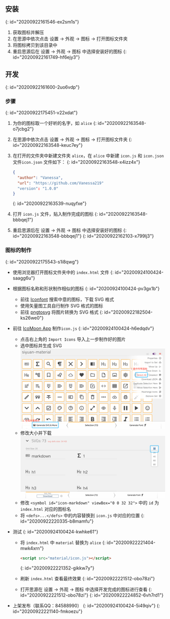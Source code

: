 ## 安装
{: id="20200922161546-ex2sm1s"}

1. 获取图标并解压
2. 在思源中依次点击 设置 -> 外观 -> 图标 -> 打开图标文件夹
3. 将图标拷贝到该目录中
4. 重启思源后在 设置 -> 外观 -> 图标 中选择安装好的图标
{: id="20200922161749-hf6ejy3"}

## 开发
{: id="20200922161600-2uo6vdp"}

### 步骤
{: id="20200922175451-v22xdat"}

1. 为你的图标取一个好听的名字，如 `alice`
   {: id="20200922163548-o7jcbg2"}
2. 在思源中依次点击 设置 -> 外观 -> 图标 -> 打开图标文件夹
   {: id="20200922163548-keuc7ey"}
3. 在打开的文件夹中新建文件夹 `alice`，在 `alice` 中新建 `icon.js` 和 `icon.json` 文件`icon.json` 文件如下：
   {: id="20200922163548-x4izz4x"}

   ```json
   {
     "author": "Vanessa",
     "url": "https://github.com/Vanessa219"
     "version": "1.0.0"
   }
   ```
   {: id="20200922163539-nuqyfxe"}
4. 打开 `icon.js` 文件，贴入制作完成的图标
   {: id="20200922163548-bbbqej1"}
5. 重启思源后在 设置 -> 外观 -> 图标 中选择安装好的图标
   {: id="20200922163548-bbbqej1"}
{: id="20200922162103-x799lj3"}

### 图标的制作
{: id="20200922175543-s1i8qwg"}

* 使用浏览器打开图标文件夹中的 `index.html` 文件
  {: id="20200924100424-saagg6u"}
* 根据图标名称和形状制作相似的图标
  {: id="20200924100424-pv3gx1b"}

  * 前往 [Iconfont](https://www.iconfont.cn) 搜索中意的图标，下载 SVG 格式
  * 使用矢量图工具自行制作 SVG 格式的图标
  * 前往 [pngtosvg](https://www.pngtosvg.com/) 将图片转换为 SVG 格式
  {: id="20200922182504-ks26we0"}
* 前往 [IcoMoon App](https://icomoon.io/app/#/select) 制作`icon.js`
  {: id="20200924100424-h6edqdv"}

  * 点击右上角的 `Import Icons` 导入上一步制作好的图片
  * 选中图标并生成 SVG![image.png](assets/image.png)
  * 修改大小并下载![image.png](assets/image-krr52x1.png)
  * 修改 `<symbol id="icon-markdown" viewBox="0 0 32 32">` 中的 `id` 为 `index.html` 对应的图标名
  * 将 `<defs>...</defs>` 中的内容替换到 `icon.js` 中对应的位置
  {: id="20200922220335-b8mamfu"}
* 测试
  {: id="20200924100424-kwhke61"}

  * 将 `index.html` 中 `material` 替换为 `alice`
    {: id="20200922221404-mwk4xrn"}

    ```html
    <script src="material/icon.js"></script>
    ```
    {: id="20200922221352-gikkw7y"}
  * 刷新 `index.html` 查看最终效果
    {: id="20200922221512-obo78zi"}
  * 打开思源在 设置 -> 外观 -> 图标 中选择开发完成的图标进行查看
    {: id="20200922221512-obo78zi"}
  {: id="20200922224852-6vh7rd1"}
* 上架发布（联系QQ：84588990）
  {: id="20200924100424-5i49qiv"}
{: id="20200922221140-fmkoezu"}
